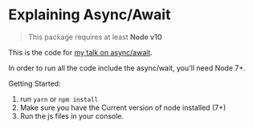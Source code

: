 # Explaining Async/Await

> This package requires at least **Node v10**

This is the code for [my talk on async/await](https://www.slideshare.net/secret/7Y0nR1rIchCRgp).

In order to run all the code include the async/wait, you'll need Node 7+.

Getting Started:
1. run `yarn` or `npm install`
2. Make sure you have the Current version of node installed (7+)
3. Run the js files in your console.
